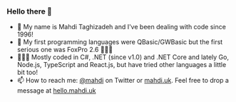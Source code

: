 ### Hello there 👋

- 💬 My name is Mahdi Taghizadeh and I've been dealing with code since 1996!
- 💾 My first programming languages were QBasic/GWBasic but the first serious one was FoxPro 2.6 🤷🏻‍♂️
- 👨🏻‍💻 Mostly coded in C#, .NET (since v1.0) and .NET Core and lately Go, Node.js, TypeScript and React.js, but have tried other languages a little bit too!
- 📫 How to reach me: [@mahdi](https://twitter.com/mahdi) on Twitter or [mahdi.uk](https://mahdi.uk). Feel free to drop a message at [hello.mahdi.uk](https://hello.mahdi.uk)
